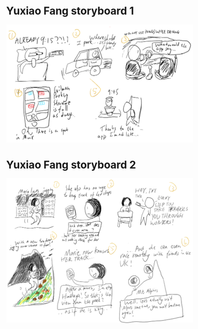 # Yuxiao Fang storyboard 1
![storyboard1-YF](https://github.com/liuchen1701/ton-no-katsu/blob/master/storyboard1.png)
# Yuxiao Fang storyboard 2 
![storyboard1-YF](https://github.com/liuchen1701/ton-no-katsu/blob/master/storyboard2.png)
